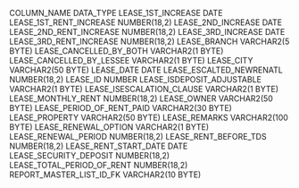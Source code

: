 COLUMN_NAME        	  DATA_TYPE
LEASE_1ST_INCREASE	DATE
LEASE_1ST_RENT_INCREASE	NUMBER(18,2)
LEASE_2ND_INCREASE	DATE
LEASE_2ND_RENT_INCREASE	NUMBER(18,2)
LEASE_3RD_INCREASE	DATE
LEASE_3RD_RENT_INCREASE	NUMBER(18,2)
LEASE_BRANCH	VARCHAR2(5 BYTE)
LEASE_CANCELLED_BY_BOTH	VARCHAR2(1 BYTE)
LEASE_CANCELLED_BY_LESSEE	VARCHAR2(1 BYTE)
LEASE_CITY	VARCHAR2(50 BYTE)
LEASE_DATE	DATE
LEASE_ESCALTED_NEWRENATL	NUMBER(18,2)
LEASE_ID	NUMBER
LEASE_ISDEPOSIT_ADJUSTABLE	VARCHAR2(1 BYTE)
LEASE_ISESCALATION_CLAUSE	VARCHAR2(1 BYTE)
LEASE_MONTHLY_RENT	NUMBER(18,2)
LEASE_OWNER	VARCHAR2(50 BYTE)
LEASE_PERIOD_OF_RENT_PAID	VARCHAR2(30 BYTE)
LEASE_PROPERTY	VARCHAR2(50 BYTE)
LEASE_REMARKS	VARCHAR2(100 BYTE)
LEASE_RENEWAL_OPTION	VARCHAR2(1 BYTE)
LEASE_RENEWAL_PERIOD	NUMBER(18,2)
LEASE_RENT_BEFORE_TDS	NUMBER(18,2)
LEASE_RENT_START_DATE	DATE
LEASE_SECURITY_DEPOSIT	NUMBER(18,2)
LEASE_TOTAL_PERIOD_OF_RENT	NUMBER(18,2)
REPORT_MASTER_LIST_ID_FK	VARCHAR2(10 BYTE)
